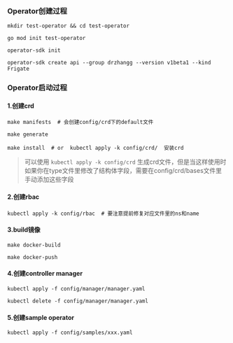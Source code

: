 ### Operator创建过程
```shell
mkdir test-operator && cd test-operator

go mod init test-operator

operator-sdk init

operator-sdk create api --group drzhangg --version v1beta1 --kind Frigate
```


### Operator启动过程

#### 1.创建crd
```shell
make manifests  # 会创建config/crd下的default文件

make generate

make install  # or  kubectl apply -k config/crd/  安装crd
```

> 可以使用 `kubectl apply -k config/crd` 生成crd文件，但是当这样使用时
> 如果你在type文件里修改了结构体字段，需要在config/crd/bases文件里手动添加这些字段


#### 2.创建rbac
```shell
kubectl apply -k config/rbac  # 要注意提前修复对应文件里的ns和name

```


#### 3.build镜像
```shell
make docker-build

make docker-push
```


#### 4.创建controller manager
```shell
kubectl apply -f config/manager/manager.yaml

kubectl delete -f config/manager/manager.yaml
```


#### 5.创建sample operator
```shell
kubectl apply -f config/samples/xxx.yaml
```